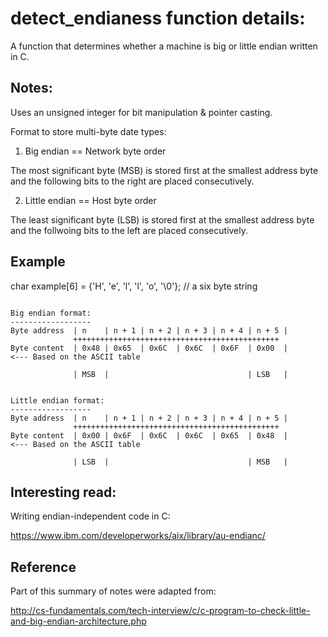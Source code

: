 # detect_endianess function details:
A function that determines whether a machine is big or little endian written in C. 

## Notes:

Uses an unsigned integer for bit manipulation & pointer casting.


Format to store multi-byte date types:


1. Big endian == Network byte order  

The most significant byte (MSB) is stored first at the smallest address byte and the following bits to the right are placed consecutively.

2. Little endian == Host byte order

The least significant byte (LSB) is stored first at the smallest address byte and the follwoing bits to the left are placed consecutively.


## Example

char example[6] = {'H', 'e', 'l', 'l', 'o', '\0'}; // a six byte string


```

Big endian format:
------------------
Byte address  | n    | n + 1 | n + 2 | n + 3 | n + 4 | n + 5 |
              ++++++++++++++++++++++++++++++++++++++++++++++
Byte content  | 0x48 | 0x65  | 0x6C  | 0x6C  | 0x6F  | 0x00  |        <--- Based on the ASCII table

			  | MSB  |                               | LSB   |


Little endian format:
------------------
Byte address  | n    | n + 1 | n + 2 | n + 3 | n + 4 | n + 5 |
              ++++++++++++++++++++++++++++++++++++++++++++++
Byte content  | 0x00 | 0x6F  | 0x6C  | 0x6C  | 0x65  | 0x48  |        <--- Based on the ASCII table

			  | LSB  |                               | MSB   |

```

## Interesting read:

Writing endian-independent code in C:

https://www.ibm.com/developerworks/aix/library/au-endianc/

## Reference

Part of this summary of notes were adapted from: 

http://cs-fundamentals.com/tech-interview/c/c-program-to-check-little-and-big-endian-architecture.php



